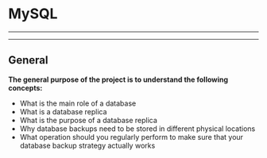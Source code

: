 # MySQL
------------------------
------------------------
## General

**The general purpose of the project is to understand the following concepts:**

- What is the main role of a database
- What is a database replica
- What is the purpose of a database replica
- Why database backups need to be stored in different physical locations
- What operation should you regularly perform to make sure that your database backup strategy actually works 
